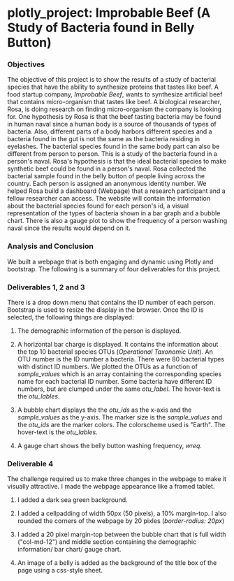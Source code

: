 # plotly_project: Improbable Beef (A Study of Bacteria found in Belly Button)

### **Objectives**

The objective of this project is to show the results of a study of bacterial species that have the ability to synthesize proteins that tastes like beef. A food startup company, _Improbable Beef_, wants to synthesize artificial beef that contains micro-organism that tastes like beef. A biological researcher, Rosa, is doing research on finding micro-organism the company is looking for. One hypothesis by Rosa is that the beef tasting bacteria may be found in human naval since a human body is a source of thousands of types of bacteria. Also, different parts of a body harbors different species and a bacteria found in the gut is not the same as the bacteria residing in eyelashes. The bacterial species found in the same body part can also be different from person to person. This is a study of the bacteria found in a person's naval. Rosa's hypothesis is that the ideal bacterial species to make synthetic beef could be found in a person's naval. Rosa collected the bacterial sample found in the belly button of people living across the country. Each person is assigned an anonymous identity number. We helped Rosa build a dashboard (Webpage) that a research participant and a fellow researcher can access. The website will contain the information about the bacterial species found for each person's id, a visual representation of the types of bacteria shown in a bar graph and a bubble chart. There is also a gauge plot to show the frequency of a person washing naval since the results would depend on it. 

### **Analysis and Conclusion**

We built a webpage that is both engaging and dynamic using Plotly and bootstrap. The following is a summary of four deliverables for this project. 

### Deliverables 1, 2 and 3

There is a drop down menu that contains the ID number  of each person. Bootstrap is used to resize the display in the browser.  Once the ID is selected, the following things are displayed:
1. The demographic information of the person is displayed. 

2.  A horizontal bar charge is displayed. It contains the information about the top 10 bacterial species OTUs (_Operational Taxonomic Unit_). An OTU number is the ID number a bacteria. There were 80 bacterial types with distinct ID numbers. We plotted the OTUs as a function of *sample_values* which is an array containing the corresponding species name for each bacterial ID number. Some bacteria have different ID numbers, but are clumped under the same *otu_label*. The hover-text is the *otu_lables*. 

3. A bubble  chart displays the the *otu_ids* as the x-axis and the *sample_values* as the y-axis. The marker size is the *sample_values* and the *otu_ids* are the marker colors. The colorscheme used is "Earth". The hover-text is the *otu_lables*. 

4. A gauge chart shows the belly button washing frequency, _wreq_. 

### Deliverable 4

The challenge required us to make three changes in the webpage to make it visually attractive. I made the webpage appearance like a framed tablet. 

1. I added a dark sea green background. 

2. I added a cellpadding of width 50px (50 pixels), a 10% margin-top. I also rounded the corners of the webpage by 20 pixles (*border-radius: 20px*)

3. I added a 20 pixel margin-top between the bubble chart that is full width ("col-md-12") and middle section containing the demographic information/ bar chart/ gauge chart. 

4. An image of a belly is added as the background of the title box of the page using a css-style sheet.
